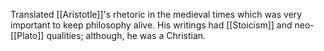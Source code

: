 Translated [[Aristotle]]'s rhetoric in the medieval times which was very important to keep philosophy alive. His writings had [[Stoicism]] and neo-[[Plato]] qualities; although, he was a Christian. 